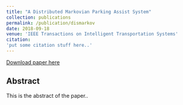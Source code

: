 ```yaml
---
title: "A Distributed Markovian Parking Assist System"
collection: publications
permalink: /publication/dismarkov
date: 2018-09-18
venue: 'IEEE Transactions on Intelligent Transportation Systems'
citation: 
'put some citation stuff here..'
---
```


[Download paper here](http://academicpages.github.io/files/paper1.pdf)

## Abstract

This is the abstract of the paper.. 